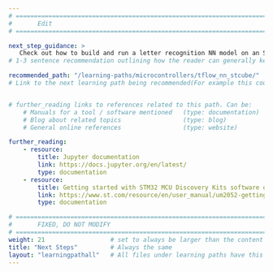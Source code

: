 ```yaml
---
# ================================================================================
#       Edit
# ================================================================================

next_step_guidance: >
   Check out how to build and run a letter recognition NN model on an STM32L4 Discovery board
# 1-3 sentence recommendation outlining how the reader can generally keep learning about these topics, and a specific explanation of why the next step is being recommended.

recommended_path: "/learning-paths/microcontrollers/tflow_nn_stcube/"
# Link to the next learning path being recommended(For example this could be /learning-paths/servers-and-cloud-computing/mongodb).


# further_reading links to references related to this path. Can be:
    # Manuals for a tool / software mentioned   (type: documentation)
    # Blog about related topics                 (type: blog)
    # General online references                 (type: website) 

further_reading:
    - resource:
        title: Jupyter documentation
        link: https://docs.jupyter.org/en/latest/
        type: documentation
    - resource:
        title: Getting started with STM32 MCU Discovery Kits software development tools
        link: https://www.st.com/resource/en/user_manual/um2052-getting-started-with-stm32-mcu-discovery-kits-software-development-tools-stmicroelectronics.pdf
        type: documentation

# ================================================================================
#       FIXED, DO NOT MODIFY
# ================================================================================
weight: 21                  # set to always be larger than the content in this path, and one more than 'review'
title: "Next Steps"         # Always the same
layout: "learningpathall"   # All files under learning paths have this same wrapper
---
```


